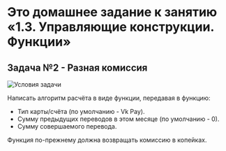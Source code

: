 # Это домашнее задание к занятию «1.3. Управляющие конструкции. Функции»
## Задача №2 - Разная комиссия

![Условия задачи](https://github.com/netology-code/kt-homeworks/raw/master/03_control/pic/vk-commission.png)

Написать алгоритм расчёта в виде функции, передавая в функцию:

- Тип карты/счёта (по умолчанию - Vk Pay).
- Сумму предыдущих переводов в этом месяце (по умолчанию - 0).
- Сумму совершаемого перевода.

Функция по-прежнему должна возвращать комиссию в копейках.